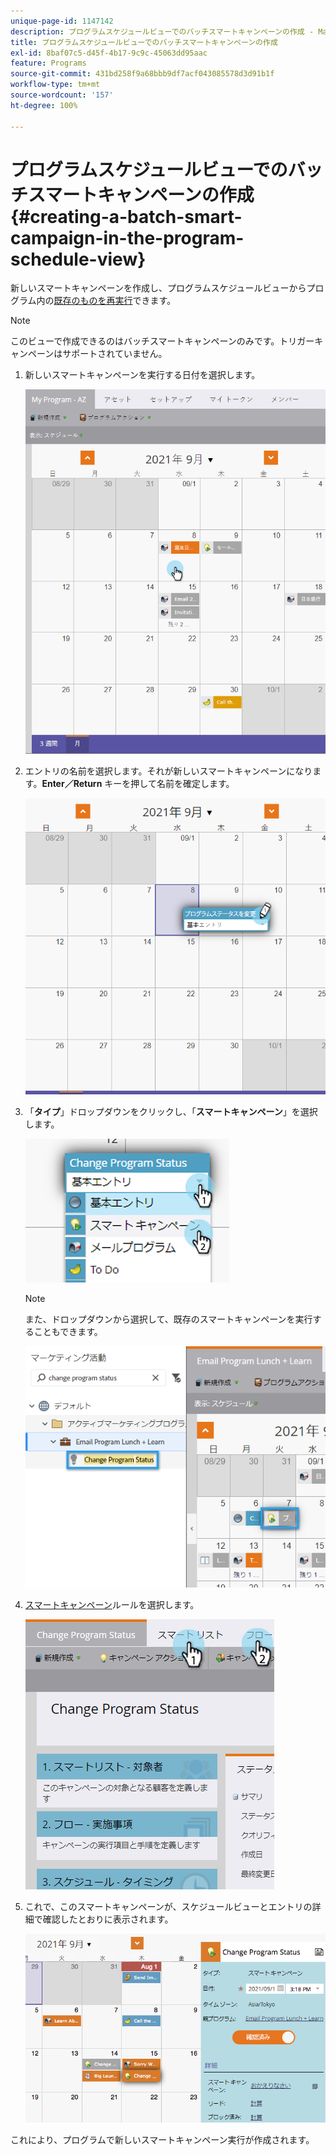 ```yaml
---
unique-page-id: 1147142
description: プログラムスケジュールビューでのバッチスマートキャンペーンの作成 - Marketo ドキュメント - 製品ドキュメント
title: プログラムスケジュールビューでのバッチスマートキャンペーンの作成
exl-id: 8baf07c5-d45f-4b17-9c9c-45063dd95aac
feature: Programs
source-git-commit: 431bd258f9a68bbb9df7acf043085578d3d91b1f
workflow-type: tm+mt
source-wordcount: '157'
ht-degree: 100%

---
```


# プログラムスケジュールビューでのバッチスマートキャンペーンの作成 {#creating-a-batch-smart-campaign-in-the-program-schedule-view}

新しいスマートキャンペーンを作成し、プログラムスケジュールビューからプログラム内の[既存のものを再実行](/help/marketo/product-docs/core-marketo-concepts/programs/program-schedule-view/rerun-a-smart-campaign-in-the-program-schedule-view.md)できます。

>[!NOTE]
>
>このビューで作成できるのはバッチスマートキャンペーンのみです。トリガーキャンペーンはサポートされていません。

1. 新しいスマートキャンペーンを実行する日付を選択します。

   ![](assets/image2014-9-23-15-3a28-3a20.png)

1. エントリの名前を選択します。それが新しいスマートキャンペーンになります。**Enter／Return** キーを押して名前を確定します。

   ![](assets/image2014-9-23-15-3a28-3a28.png)

1. 「**タイプ**」ドロップダウンをクリックし、「**スマートキャンペーン**」を選択します。

   ![](assets/typechoose.png)

   >[!NOTE]
   >
   >また、ドロップダウンから選択して、既存のスマートキャンペーンを実行することもできます。

   ![](assets/four.png)

1. [スマートキャンペーン](/help/marketo/product-docs/core-marketo-concepts/smart-campaigns/creating-a-smart-campaign/create-a-new-smart-campaign.md)ルールを選択します。

   ![](assets/changeprogramstatus-hands.png)

1. これで、このスマートキャンペーンが、スケジュールビューとエントリの詳細で確認したとおりに表示されます。

   ![](assets/image2014-9-23-15-3a29-3a57.png)

これにより、プログラムで新しいスマートキャンペーン実行が作成されます。
